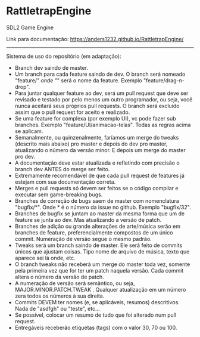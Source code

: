 # RattletrapEngine
SDL2 Game Engine  

Link para documentação: https://anders1232.github.io/RattletrapEngine/

----------------

Sistema de uso do repositório (em adaptação):  
- Branch dev saindo de master.  
- Um branch para cada feature saindo de dev. O branch será nomeado "feature/*" onde "*" será o nome da feature. Exemplo "feature/drag-n-drop".  
- Para juntar qualquer feature ao dev, será um pull request que deve ser revisado e testado por pelo menos um outro programador, ou seja, você nunca aceitará seus próprios pull requests. O branch será excluído assim que o pull request for aceito e realizado.  
- Se uma feature for complexa (por exemplo UI), vc pode fazer sub branches. Exemplo "feature/UI/animacao-telas". Todas as regras acima se aplicam.  
- Semanalmente, ou quinzenalmente, faríamos um merge do tweaks (descrito mais abaixo) pro master e depois do dev pro master, atualizando o número da versão minor. E depois um merge do master pro dev.  
- A documentação deve estar atualizada e refletindo com precisão o branch dev ANTES do merge ser feito.  
- Extremamente recomendável de que cada pull request de features já estejam com sua documentação correta.  
- Merges e pull requests só devem ser feitos se o código compilar e executar sem game-breaking bugs.  
- Branches de correção de bugs saem de master com nomenclatura "bugfix/*". Onde * é o número da issue no github. Exemplo "bugfix/32".  
- Branches de bugfix se juntam ao master da mesma forma que um de feature se junta ao dev. Mas atualizando a versão de patch.  
- Branches de adição ou grande alterações de arte/música serão em branches de feature, preferencialmente compostos de um único commit. Numeração de versão segue o mesmo padrão.  
- Tweaks será um branch saindo de master. Ele será feito de commits únicos que ajustam coisas. Tipo nome de arquivo de música, texto que aparece sei lá onde, etc.  
- O branch tweaks não receberá um merge do master toda vez, somente pela primeira vez que for ter um patch naquela versão. Cada commit altera o número da versão de patch.  
- A numeração de versão será semântico, ou seja, MAJOR.MINOR.PATCH.TWEAK . Qualquer atualização em um número zera todos os números à sua direita.  
- Commits DEVEM ter nomes (e, se aplicáveis, resumos) descritivos. Nada de "asdfgh" ou "teste", etc...  
- Se possível, colocar um resumo de tudo que foi alterado num pull request.  
- Entregáveis receberão etiquetas (tags) com o valor 30, 70 ou 100.  


